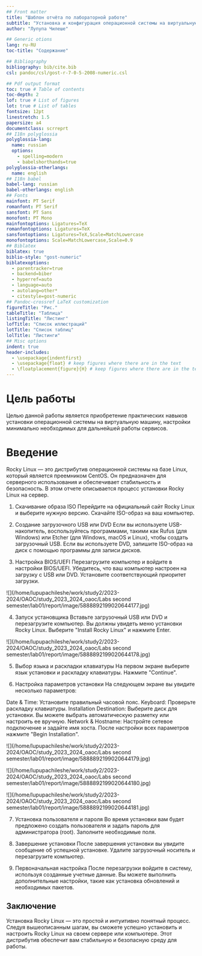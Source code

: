 ```yaml
---
## Front matter
title: "Шаблон отчёта по лабораторной работе"
subtitle: "Установка и конфигурация операционной системы на виртуальную машину"
author: "Лупупа Чилеше"

## Generic otions
lang: ru-RU
toc-title: "Содержание"

## Bibliography
bibliography: bib/cite.bib
csl: pandoc/csl/gost-r-7-0-5-2008-numeric.csl

## Pdf output format
toc: true # Table of contents
toc-depth: 2
lof: true # List of figures
lot: true # List of tables
fontsize: 12pt
linestretch: 1.5
papersize: a4
documentclass: scrreprt
## I18n polyglossia
polyglossia-lang:
  name: russian
  options:
	- spelling=modern
	- babelshorthands=true
polyglossia-otherlangs:
  name: english
## I18n babel
babel-lang: russian
babel-otherlangs: english
## Fonts
mainfont: PT Serif
romanfont: PT Serif
sansfont: PT Sans
monofont: PT Mono
mainfontoptions: Ligatures=TeX
romanfontoptions: Ligatures=TeX
sansfontoptions: Ligatures=TeX,Scale=MatchLowercase
monofontoptions: Scale=MatchLowercase,Scale=0.9
## Biblatex
biblatex: true
biblio-style: "gost-numeric"
biblatexoptions:
  - parentracker=true
  - backend=biber
  - hyperref=auto
  - language=auto
  - autolang=other*
  - citestyle=gost-numeric
## Pandoc-crossref LaTeX customization
figureTitle: "Рис."
tableTitle: "Таблица"
listingTitle: "Листинг"
lofTitle: "Список иллюстраций"
lotTitle: "Список таблиц"
lolTitle: "Листинги"
## Misc options
indent: true
header-includes:
  - \usepackage{indentfirst}
  - \usepackage{float} # keep figures where there are in the text
  - \floatplacement{figure}{H} # keep figures where there are in the text
---
```


# Цель работы

Целью данной работы является приобретение практических навыков установки операционной системы на виртуальную машину, настройки минимально необходимых для
дальнейшей работы сервисов.

# Введение


Rocky Linux — это дистрибутив операционной системы на базе Linux, который является преемником CentOS. Он предназначен для серверного использования и обеспечивает стабильность и безопасность. В этом отчете описывается процесс установки Rocky Linux на сервер.

1. Скачивание образа ISO
Перейдите на официальный сайт Rocky Linux и выберите нужную версию. Скачайте ISO-образ на ваш компьютер.

2. Создание загрузочного USB или DVD
Если вы используете USB-накопитель, воспользуйтесь программами, такими как Rufus (для Windows) или Etcher (для Windows, macOS и Linux), чтобы создать загрузочный USB. Если вы используете DVD, запишите ISO-образ на диск с помощью программы для записи дисков.

3. Настройка BIOS/UEFI
Перезагрузите компьютер и войдите в настройки BIOS/UEFI. Убедитесь, что ваш компьютер настроен на загрузку с USB или DVD. Установите соответствующий приоритет загрузки.

![](/home/lupupachileshe/work/study2/2023-2024/OAOC/study_2023_2024_oaoc/Labs second semester/lab01/report/image/5888892199020644177.jpg)

4. Запуск установщика
Вставьте загрузочный USB или DVD и перезагрузите компьютер. Вы должны увидеть меню установки Rocky Linux. Выберите "Install Rocky Linux" и нажмите Enter.

![](/home/lupupachileshe/work/study2/2023-2024/OAOC/study_2023_2024_oaoc/Labs second semester/lab01/report/image/5888892199020644178.jpg)

5. Выбор языка и раскладки клавиатуры
На первом экране выберите язык установки и раскладку клавиатуры. Нажмите "Continue".


6. Настройка параметров установки
На следующем экране вы увидите несколько параметров:

Date & Time: Установите правильный часовой пояс.
Keyboard: Проверьте раскладку клавиатуры.
Installation Destination: Выберите диск для установки. Вы можете выбрать автоматическую разметку или настроить ее вручную.
Network & Hostname: Настройте сетевое подключение и задайте имя хоста.
После настройки всех параметров нажмите "Begin Installation".

![](/home/lupupachileshe/work/study2/2023-2024/OAOC/study_2023_2024_oaoc/Labs second semester/lab01/report/image/5888892199020644179.jpg)

![](/home/lupupachileshe/work/study2/2023-2024/OAOC/study_2023_2024_oaoc/Labs second semester/lab01/report/image/5888892199020644180.jpg)

![](/home/lupupachileshe/work/study2/2023-2024/OAOC/study_2023_2024_oaoc/Labs second semester/lab01/report/image/5888892199020644181.jpg)


7. Установка пользователя и пароля
Во время установки вам будет предложено создать пользователя и задать пароль для администратора (root). Заполните необходимые поля.

8. Завершение установки
После завершения установки вы увидите сообщение об успешной установке. Удалите загрузочный носитель и перезагрузите компьютер.

9. Первоначальная настройка
После перезагрузки войдите в систему, используя созданные учетные данные. Вы можете выполнить дополнительные настройки, такие как установка обновлений и необходимых пакетов.

## Заключение
Установка Rocky Linux — это простой и интуитивно понятный процесс. Следуя вышеописанным шагам, вы сможете успешно установить и настроить Rocky Linux на своем сервере или компьютере. Этот дистрибутив обеспечит вам стабильную и безопасную среду для работы.


